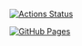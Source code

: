 [![Actions Status](https://github.com/Taka0007/Library/workflows/verify/badge.svg)](https://github.com/Taka0007/Library/actions)

 [![GitHub Pages](https://img.shields.io/static/v1?label=GitHub+Pages&message=+&color=brightgreen&logo=github)](https://Taka0007.github.io/Library/)
